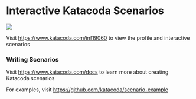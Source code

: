 # Interactive Katacoda Scenarios

[![](http://shields.katacoda.com/katacoda/inf19060/count.svg)](https://www.katacoda.com/inf19060 "Get your profile on Katacoda.com")

Visit https://www.katacoda.com/inf19060 to view the profile and interactive scenarios

### Writing Scenarios
Visit https://www.katacoda.com/docs to learn more about creating Katacoda scenarios

For examples, visit https://github.com/katacoda/scenario-example
